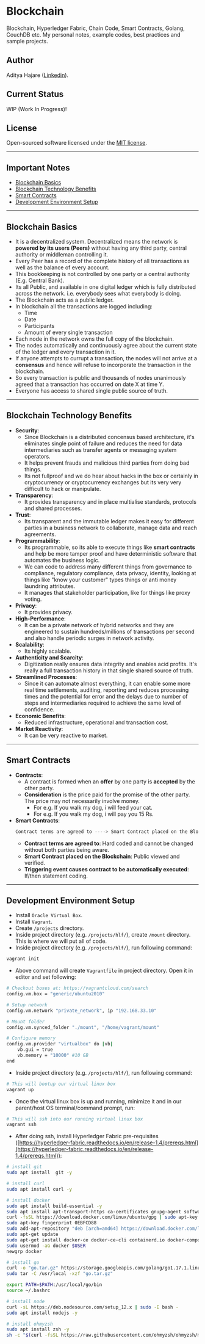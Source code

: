 # Blockchain
Blockchain, Hyperledger Fabric, Chain Code, Smart Contracts, Golang, CouchDB etc. My personal notes, example codes, best practices and sample projects.

## Author
Aditya Hajare ([Linkedin](https://in.linkedin.com/in/aditya-hajare)).

## Current Status
WIP (Work In Progress)!

## License
Open-sourced software licensed under the [MIT license](http://opensource.org/licenses/MIT).

-----------

## Important Notes
- [Blockchain Basics](#blockchain-basics)
- [Blockchain Technology Benefits](#blockchain-technology-benefits)
- [Smart Contracts](#smart-contracts)
- [Development Environment Setup](#development-environment-setup)

-----------

## Blockchain Basics
- It is a decentralized system. Decentralized means the network is **powered by its users (Peers)** without having any third party, central authority or middleman controlling it.
- Every Peer has a record of the complete history of all transactions as well as the balance of every account.
- This bookkeeping is not controlled by one party or a central authority (E.g. Central Bank).
- Its all Public, and available in one digital ledger which is fully distributed across the network. i.e. everybody sees what everybody is doing.
- The Blockchain acts as a public ledger.
- In blockchain all the transactions are logged including:
    * Time
    * Date
    * Participants
    * Amount of every single transaction
- Each node in the network owns the full copy of the blockchain.
- The nodes automatically and continuously agree about the current state of the ledger and every transaction in it.
- If anyone attempts to currupt a transaction, the nodes will not arrive at a **consensus** and hence will refuse to incorporate the transaction in the blockchain.
- So every transaction is public and thousands of nodes unanimously agreed that a transaction has occurred on date X at time Y.
- Everyone has access to shared single public source of truth.

-----------

## Blockchain Technology Benefits
- **Security**:
    * Since Blockchain is a distributed concensus based architecture, it's eliminates single point of failure and reduces the need for data intermediaries such as transfer agents or messaging system operators.
    * It helps prevent frauds and malicious third parties from doing bad things.
    * Its not fullproof and we do hear about hacks in the box or certainly in cryptocurrency or cryptocurrency exchanges but its very very difficult to hack or manipulate.
- **Transparency**:
    * It provides transparency and in place multialise standards, protocols and shared processes.
- **Trust**:
    * Its transparent and the immutable ledger makes it easy for different parties in a business network to collaborate, manage data and reach agreements.
- **Programmability**:
    * Its programmable, so its able to execute things like **smart contracts** and help be more tamper proof and have deterministic software that automates the business logic.
    * We can code to address many different things from governance to compliance, regulatory compliance, data privacy, identity, looking at things like "know your customer" types things or anti money laundring attributes.
    * It manages that stakeholder participation, like for things like proxy voting.
- **Privacy**:
    * It provides privacy.
- **High-Performance**:
    * It can be a private network of hybrid networks and they are engineered to sustain hundreds/millions of transactions per second and also handle periodic surges in network activity.
- **Scalability**:
    * Its highly scalable.
- **Authenticity and Scarcity**:
    * Digitization really ensures data integrity and enables acid profits. It's really a full transaction history in that single shared source of truth.
- **Streamlined Processes**:
    * Since it can automate almost everything, it can enable some more real time settlements, auditing, reporting and reduces processing times and the potential for error and the delays due to number of steps and intermediaries required to achieve the same level of confidence.
- **Economic Benefits**:
    * Reduced infrastructure, operational and transaction cost.
- **Market Reactivity**:
    * It can be very reactive to market.

-----------

## Smart Contracts
- **Contracts**:
    * A contract is formed when an **offer** by one party is **accepted** by the other party.
    * **Consideration** is the price paid for the promise of the other party. The price may not necessarily involve money.
        - For e.g. If you walk my dog, i will feed your cat.
        - For e.g. If you walk my dog, i will pay you 15 Rs.
- **Smart Contracts**:
    ```go
    Contract terms are agreed to ----> Smart Contract placed on the Blockchain ----> Triggering event causes contract to be automatically executed
    ```
    * **Contract terms are agreed to**: Hard coded and cannot be changed without both parties being aware.
    * **Smart Contract placed on the Blockchain**: Public viewed and verified.
    * **Triggering event causes contract to be automatically executed**: If/then statement coding.

-----------

## Development Environment Setup
- Install `Oracle Virtual Box`.
- Install `Vagrant`.
- Create `/projects` directory.
- Inside project directory (e.g. `/projects/hlf/`), create `/mount` directory. This is where we will put all of code.
- Inside project directory (e.g. `/projects/hlf/`), run following command:
```sh
vagrant init
```
- Above command will create `Vagrantfile` in project directory. Open it in editor and set following:
```sh
# Checkout boxes at: https://vagrantcloud.com/search
config.vm.box = "generic/ubuntu2010"

# Setup network
config.vm.network "private_network", ip "192.168.33.10"

# Mount folder
config.vm.synced_folder "./mount", "/home/vagrant/mount"

# Configure memory
config.vm.provider "virtualbox" do |vb|
    vb.gui = true
    vb.memory = "10000" #10 GB
end
```
- Inside project directory (e.g. `/projects/hlf/`), run following command:
```sh
# This will bootup our virtual linux box
vagrant up
```
- Once the virtual linux box is up and running, minimize it and in our parent/host OS terminal/command prompt, run:
```sh
# This will ssh into our running virtual linux box
vagrant ssh
```
- After doing ssh, install Hyperledger Fabric pre-requisites ([https://hyperledger-fabric.readthedocs.io/en/release-1.4/prereqs.html](https://hyperledger-fabric.readthedocs.io/en/release-1.4/prereqs.html)):
```sh
# install git
sudo apt install  git -y

# install curl
sudo apt install curl -y

# install docker
sudo apt install build-essential -y
sudo apt install apt-transport-https ca-certificates gnupg-agent software-properties-common -y
curl -fsSL https://download.docker.com/linux/ubuntu/gpg | sudo apt-key add -
sudo apt-key fingerprint 0EBFCD88
sudo add-apt-repository "deb [arch=amd64] https://download.docker.com/linux/ubuntu $(lsb_release -cs) stable"
sudo apt-get update
sudo apt-get install docker-ce docker-ce-cli containerd.io docker-compose -y
sudo usermod -aG docker $USER
newgrp docker

# install go
curl -o "go.tar.gz" https://storage.googleapis.com/golang/go1.17.1.linux-amd64.tar.gz
sudo tar -C /usr/local -xzf "go.tar.gz"

export PATH=$PATH:/usr/local/go/bin
source ~/.bashrc

# install node
curl -sL https://deb.nodesource.com/setup_12.x | sudo -E bash -
sudo apt install nodejs -y

# install ohmyzsh
sudo apt install zsh -y
sh -c "$(curl -fsSL https://raw.githubusercontent.com/ohmyzsh/ohmyzsh/master/tools/install.sh)"
```